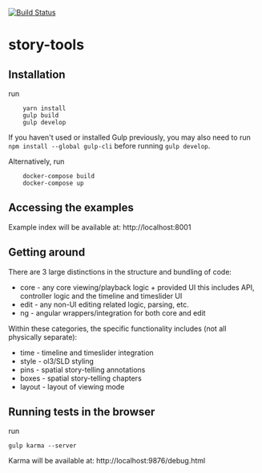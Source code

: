 [![Build Status](https://travis-ci.org/MapStory/story-tools.svg?branch=master)](https://travis-ci.org/MapStory/story-tools)

# story-tools

## Installation

run
```
    yarn install
    gulp build
    gulp develop
```
If you haven't used or installed Gulp previously, you may also need to run
`npm install --global gulp-cli` before running `gulp develop`.

Alternatively, run
```
    docker-compose build
    docker-compose up
```
## Accessing the examples

Example index will be available at: http://localhost:8001

## Getting around

There are 3 large distinctions in the structure and bundling of code:

* core - any core viewing/playback logic + provided UI
  this includes API, controller logic and the timeline and timeslider UI
* edit - any non-UI editing related logic, parsing, etc.
* ng - angular wrappers/integration for both core and edit

Within these categories, the specific functionality includes (not all physically separate):

* time - timeline and timeslider integration
* style - ol3/SLD styling
* pins - spatial story-telling annotations
* boxes - spatial story-telling chapters
* layout - layout of viewing mode

## Running tests in the browser

run

    gulp karma --server

Karma will be available at: http://localhost:9876/debug.html
